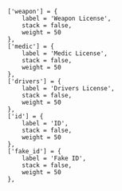     ['weapon'] = {
		label = 'Weapon License',
		stack = false,
		weight = 50
	},
	['medic'] = {
		label = 'Medic License',
		stack = false,
		weight = 50
	},
	['drivers'] = {
		label = 'Drivers License',
		stack = false,
		weight = 50
	},
	['id'] = {
		label = 'ID',
		stack = false,
		weight = 50
	},
	['fake_id'] = {
		label = 'Fake ID',
		stack = false,
		weight = 50
	},